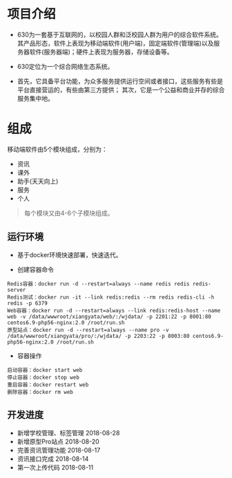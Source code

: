 项目介绍
===============
+ 630为一套基于互联网的，以校园人群和泛校园人群为用户的综合软件系统。其产品形态，软件上表现为移动端软件(用户端)，固定端软件(管理端)以及服务器软件(服务器端)；硬件上表现为服务器，存储设备等。

+ 630定位为一个综合网络生态系统。

+ 首先，它具备平台功能，为众多服务提供运行空间或者接口，这些服务有些是平台直接营运的，有些由第三方提供；
    其次，它是一个公益和商业并存的综合服务集中地。


组成
===============

移动端软件由5个模块组成，分别为：

 + 资讯
 + 课外
 + 助手(天天向上)
 + 服务
 + 个人

> 每个模块又由4-6个子模块组成。

## 运行环境
* 基于docker环境快速部署，快速迭代。

* 创建容器命令
```
Redis容器：docker run -d --restart=always --name redis redis redis-server
Redis测试：docker run -it --link redis:redis --rm redis redis-cli -h redis -p 6379
Web容器：docker run -d --restart=always --link redis:redis-host --name web -v /data/wwwroot/xiangyata/web/:/wjdata/ -p 2201:22 -p 8001:80 centos6.9-php56-nginx:2.0 /root/run.sh
原型站点：docker run -d --restart=always --name pro -v /data/wwwroot/xiangyata/pro/:/wjdata/ -p 2203:22 -p 8003:80 centos6.9-php56-nginx:2.0 /root/run.sh
```
* 容器操作
```
启动容器：docker start web
停止容器：docker stop web
重启容器：docker restart web
删除容器：docker rm web
```

## 开发进度
+ 新增学校管理、标签管理 2018-08-28
+ 新增原型Pro站点 2018-08-20
+ 完善资讯管理功能 2018-08-17
+ 资讯接口完成 2018-08-14
+ 第一次上传代码 2018-08-11